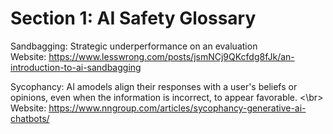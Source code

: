 # Section 1: AI Safety Glossary

Sandbagging: Strategic underperformance on an evaluation </br>
Website: https://www.lesswrong.com/posts/jsmNCj9QKcfdg8fJk/an-introduction-to-ai-sandbagging

Sycophancy: AI amodels align their responses with a user's beliefs or opinions, even when the information is incorrect, to appear favorable. <\br>
Website: https://www.nngroup.com/articles/sycophancy-generative-ai-chatbots/

